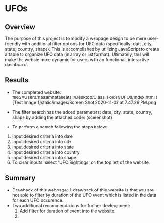 # UFOs

## Overview

The purpose of this project is to modify a webpage design to be more user-friendly with additional filter options for UFO data (specifically: date, city, state, country, shape). This is accomplished by utilizing JavaScript to create a table to organize UFO data (in array or list format). Ultimately, this will make the websie more dynamic for users with an functional, interactive dashboard. 

## Results
- The completed website: file:///Users/nassimnatalieataii/Desktop/Class_Folder/UFOs/index.html
![Test Image 1]static/images/Screen Shot 2020-11-08 at 7.47.29 PM.png



- The filter search has the added parameters: date, city, state, country, shape by adding the attached code: 
(screenshot)

- To perform a search following the steps below: 
 1. input desired criteria into date
 2. input desired criteria into city
 3. input desired criteria into state
 4. input desired criteria into country
 5. input desired criteria into shape
 6. To clear inputs: select 'UFO Sightings' on the top left of the website.

## Summary

- Drawback of this webpage: A drawback of this website is that you are not able to filter by duration of the UFO event which is listed in the data for each UFO occurence. 
- Two additional recommendations for further devleopment:   
  1. Add filter for duration of event into the website.
  2. 
